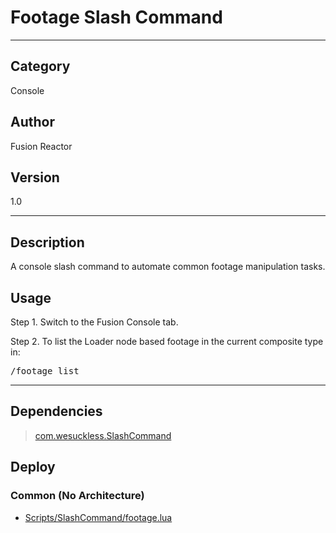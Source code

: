 # Footage Slash Command
___

## Category
Console

## Author
Fusion Reactor

## Version
1.0

___

## Description
<p>A console slash command to automate common footage manipulation tasks.</p>

<h2>Usage</h2>

<p>Step 1. Switch to the Fusion Console tab.<br>

Step 2. To list the Loader node based footage in the current composite type in:</p>
<pre>/footage list</pre>

___

## Dependencies

> [com.wesuckless.SlashCommand](com.wesuckless.SlashCommand.md)  
## Deploy

### Common (No Architecture)

<ul>
<li><a href="https://gitlab.com/WeSuckLess/Reactor/-/blob/master/Atoms/com.wesuckless.SlashFootage/Scripts/SlashCommand/footage.lua?ref_type=heads">Scripts/SlashCommand/footage.lua</a></li>
</ul>
